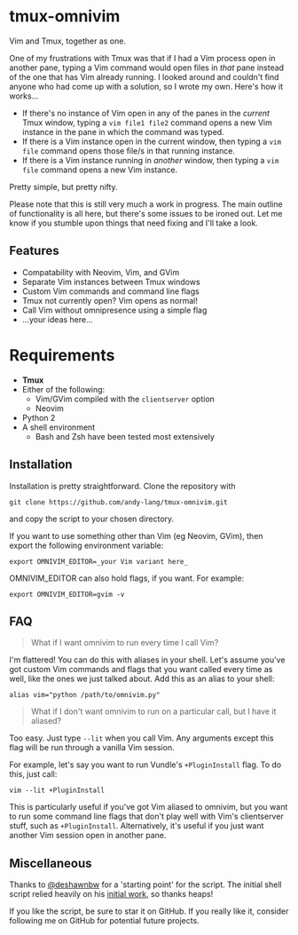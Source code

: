 # tmux-omnivim
Vim and Tmux, together as one.

One of my frustrations with Tmux was that if I had a Vim process open in another pane, typing a Vim command would open files in _that_ pane instead of the one that has Vim already running. I looked around and couldn't find anyone who had come up with a solution, so I wrote my own. Here's how it works...

* If there's no instance of Vim open in any of the panes in the *current* Tmux window, typing a `vim file1 file2` command opens a new Vim instance in the pane in which the command was typed.
* If there is a Vim instance open in the current window, then typing a `vim file` command opens those file/s in that running instance.
* If there is a Vim instance running in *another* window, then typing a `vim file` command opens a new Vim instance.

Pretty simple, but pretty nifty.

Please note that this is still very much a work in progress. The main outline of functionality is all here, but there's some issues to be ironed out. Let me know if you stumble upon things that need fixing and I'll take a look.


## Features
* Compatability with Neovim, Vim, and GVim
* Separate Vim instances between Tmux windows
* Custom Vim commands and command line flags
* Tmux not currently open? Vim opens as normal!
* Call Vim without omnipresence using a simple flag
* ...your ideas here...

# Requirements
* **Tmux**
* Either of the following:
  * Vim/GVim compiled with the `clientserver` option
  * Neovim
* Python 2
* A shell environment
  * Bash and Zsh have been tested most extensively


## Installation
Installation is pretty straightforward. Clone the repository with

`git clone https://github.com/andy-lang/tmux-omnivim.git`

and copy the script to your chosen directory.

If you want to use something other than Vim (eg Neovim, GVim), then export the following environment variable:

`export OMNIVIM_EDITOR=_your Vim variant here_`

OMNIVIM_EDITOR can also hold flags, if you want. For example:

`export OMNIVIM_EDITOR=gvim -v`


## FAQ
> What if I want omnivim to run every time I call Vim?

I'm flattered! You can do this with aliases in your shell. Let's assume you've got custom Vim commands and flags that you want called every time as well, like the ones we just talked about. Add this as an alias to your shell:

`alias vim="python /path/to/omnivim.py"`

> What if I don't want omnivim to run on a particular call, but I have it aliased?

Too easy. Just type `--lit` when you call Vim. Any arguments except this flag will be run through a vanilla Vim session.

For example, let's say you want to run Vundle's `+PluginInstall` flag. To do this, just call:

`vim --lit +PluginInstall`

This is particularly useful if you've got Vim aliased to omnivim, but you want to run some command line flags that don't play well with Vim's clientserver stuff, such as `+PluginInstall`. Alternatively, it's useful if you just want another Vim session open in another pane.


## Miscellaneous
Thanks to [@deshawnbw](http://github.com/deshawnbw) for a 'starting point' for the script. The initial shell script relied heavily on his [initial work](https://gist.github.com/deshawnbw/2792055), so thanks heaps!

If you like the script, be sure to star it on GitHub. If you really like it, consider following me on GitHub for potential future projects.
